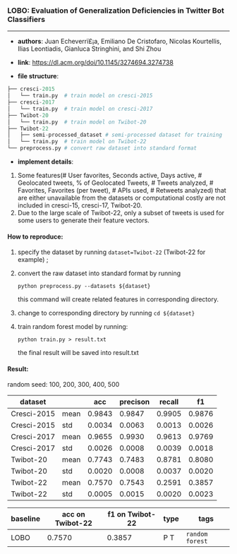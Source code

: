### LOBO: Evaluation of Generalization Deficiencies in Twitter Bot Classifiers

---

- **authors**: Juan Echeverrï£¡a, Emiliano De Cristofaro, Nicolas Kourtellis, Ilias Leontiadis, Gianluca Stringhini, and Shi Zhou

- **link**: https://dl.acm.org/doi/10.1145/3274694.3274738

- **file structure**: 

```python
├── cresci-2015
│   └── train.py  # train model on cresci-2015
├── cresci-2017
│   └── train.py  # train model on cresci-2017
├── Twibot-20    
│   └── train.py  # train model on Twibot-20
├── Twibot-22
│   ├── semi-processed_dataset # semi-processed dataset for training
│   └── train.py  # train model on Twibot-22
└── preprocess.py # convert raw dataset into standard format
```

- **implement details**: 
  
1. Some features(# User favorites, Seconds active, Days active, # Geolocated tweets, % of Geolocated Tweets, # Tweets analyzed, # Favorites, Favorites (per tweet), # APIs used, # Retweets analyzed) that are either unavailable from the datasets or computational costly are not included in cresci-15, cresci-17, Twibot-20.
2. Due to the large scale of Twibot-22, only a subset of tweets is used for some users to generate their feature vectors.
  

#### How to reproduce:

1. specify the dataset by running `dataset=Twibot-22` (Twibot-22 for example) ;

2. convert the raw dataset into standard format by running 

   `python preprocess.py --datasets ${dataset}`

   this command will create related features in corresponding directory.

3. change to corresponding directory by running 
   `cd ${dataset}`

4. train random forest model by running:

   `python train.py > result.txt`

   the final result will be saved into result.txt



#### Result:

random seed: 100, 200, 300, 400, 500

| dataset     |      | acc    | precison | recall | f1     |
| ----------- | ---- | ------ | -------- | ------ | ------ |
| Cresci-2015 | mean | 0.9843 | 0.9847   | 0.9905 | 0.9876 |
| Cresci-2015 | std  | 0.0034 | 0.0063   | 0.0013 | 0.0026 |
| Cresci-2017 | mean | 0.9655 | 0.9930   | 0.9613 | 0.9769 |
| Cresci-2017 | std  | 0.0026 | 0.0008   | 0.0039 | 0.0018 |
| Twibot-20   | mean | 0.7743 | 0.7483   | 0.8781 | 0.8080 |
| Twibot-20   | std  | 0.0020 | 0.0008   | 0.0037 | 0.0020 |
| Twibot-22   | mean | 0.7570 | 0.7543   | 0.2591 | 0.3857 |
| Twibot-22   | std  | 0.0005 | 0.0015   | 0.0020 | 0.0023 |







| baseline | acc on Twibot-22 | f1 on Twibot-22 | type | tags|
| -------- | ---------------- | --------------- | ---- | --- |
| LOBO |0.7570|0.3857|P T|`random forest`|

